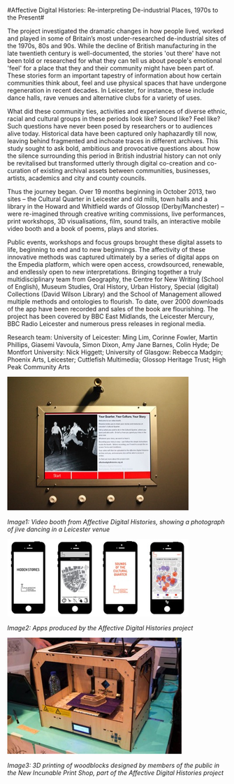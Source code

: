 #Affective Digital Histories: Re-interpreting De-industrial Places, 1970s to the Present#

The project investigated the dramatic changes in how people lived, worked and played in some of Britain’s most under-researched de-industrial sites of the 1970s, 80s and 90s.  While the decline of British manufacturing in the late twentieth century is well-documented, the stories 'out there' have not been told or researched for what they can tell us about people's emotional 'feel' for a place that they and their community might have been part of. These stories form an important tapestry of information about how certain communities think about, feel and use physical spaces that have undergone regeneration in recent decades. In Leicester, for instance, these include dance halls, rave venues and alternative clubs for a variety of uses. 

What did these community ties, activities and experiences of diverse ethnic, racial and cultural groups in these periods look like? Sound like? Feel like? Such questions have never been posed by researchers or to audiences alive today.  Historical data have been captured only haphazardly till now, leaving behind fragmented and inchoate traces in different archives.  This study sought to ask bold, ambitious and provocative questions about how the silence surrounding this period in British industrial history can not only be revitalised but transformed utterly through digital co-creation and co-curation of existing archival assets between communities, businesses, artists, academics and city and county councils. 

Thus the journey began. Over 19 months beginning in October 2013, two sites – the Cultural Quarter in Leicester and old mills, town halls and a library in the Howard and Whitfield wards of Glossop (Derby/Manchester) – were re-imagined through creative writing commissions, live performances, print workshops, 3D visualisations, film, sound trails, an interactive mobile video booth and a book of poems, plays and stories.  

Public events, workshops and focus groups brought these digital assets to life, beginning to end and to new beginnings. The affectivity of these innovative methods was captured ultimately by a series of digital apps on the Empedia platform, which were open access, crowdsourced,  renewable, and endlessly open to new interpretations. Bringing together a truly multidisciplinary team from Geography, the Centre for New Writing (School of English), Museum Studies, Oral History, Urban History, Special (digital) Collections (David Wilson Library) and the School of Management allowed multiple methods and ontologies to flourish. To date, over 2000 downloads of the app have been recorded and sales of the book are flourishing. The project has been covered by BBC East Midlands, the Leicester Mercury, BBC Radio Leicester and numerous press releases in regional media.

Research team: University of Leicester: Ming Lim, Corinne Fowler, Martin Phillips, Giasemi Vavoula, Simon Dixon, Amy Jane Barnes, Colin Hyde; De Montfort University: Nick Higgett; University of Glasgow: Rebecca Madgin; Phoenix Arts, Leicester; Cuttlefish Multimedia; Glossop Heritage Trust; High Peak Community Arts

![Image1: Video booth from Affective Digital Histories, showing a photograph of jive dancing in a Leicester venue](Images/14a.jpg)

_Image1: Video booth from Affective Digital Histories, showing a photograph of jive dancing in a Leicester venue_

![Image2:Apps produced by the Affective Digital Histories project](Images/14b.jpg)

_Image2: Apps produced by the Affective Digital Histories project_

![Image3: 3D printing of woodblocks designed by members of the public in the New Incunable Print Shop, part of the Affective Digital Histories project](Images/14c.jpg)

_Image3: 3D printing of woodblocks designed by members of the public in the New Incunable Print Shop, part of the Affective Digital Histories project_
